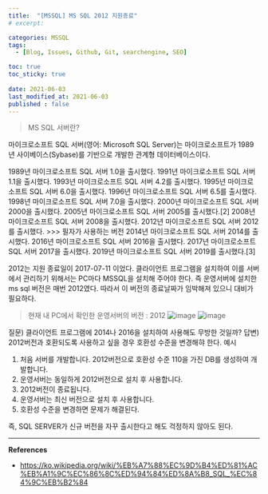 ```yaml
---
title:  "[MSSQL] MS SQL 2012 지원종료"
# excerpt: 

categories: MSSQL
tags:
  - [Blog, Issues, Github, Git, searchengine, SEO]

toc: true
toc_sticky: true
 
date: 2021-06-03
last_modified_at: 2021-06-03
published : false
---
```


> MS SQL 서버란?

마이크로소프트 SQL 서버(영어: Microsoft SQL Server)는 마이크로소프트가 1989년 사이베이스(Sybase)를 기반으로 개발한 관계형 데이터베이스이다.

1989년 마이크로소프트 SQL 서버 1.0을 출시했다.
1991년 마이크로소프트 SQL 서버 1.1을 출시했다.
1993년 마이크로소프트 SQL 서버 4.2를 출시했다.
1995년 마이크로소프트 SQL 서버 6.0을 출시했다.
1996년 마이크로소프트 SQL 서버 6.5를 출시했다.
1998년 마이크로소프트 SQL 서버 7.0을 출시했다.
2000년 마이크로소프트 SQL 서버 2000을 출시했다.
2005년 마이크로소프트 SQL 서버 2005를 출시했다.[2]
2008년 마이크로소프트 SQL 서버 2008을 출시했다.
2012년 마이크로소프트 SQL 서버 2012를 출시했다.   >>> 필자가 사용하는 버전
2014년 마이크로소프트 SQL 서버 2014를 출시했다.
2016년 마이크로소프트 SQL 서버 2016을 출시했다.
2017년 마이크로소프트 SQL 서버 2017을 출시했다.
2019년 마이크로소프트 SQL 서버 2019를 출시했다.[3]

2012는 지원 종료일이 2017-07-11 이었다.
클라이언트 프로그램을 설치하여 이를 서버에서 관리하기 위해서는 PC마다 MSSQL을 설치해 주어야 한다. 즉 운영서버에 설치한 ms sql 버전은 매번 2012였다. 따라서 이 버전의 종료날짜가 임박해져 있으니 대비가 필요하다.

> 현재 내 PC에서 확인한 운영서버의 버전 : 2012
![image](https://user-images.githubusercontent.com/82863114/120602984-7d31a780-c486-11eb-9b1c-5e1741f93cfe.png)
![image](https://user-images.githubusercontent.com/82863114/120602816-596e6180-c486-11eb-8db7-06e370dbe10c.png)



질문) 클라이언트 프로그램에 2014나 2016을 설치하여 사용해도 무방한 것일까? 
답변) 2012버전과 호환되도록 사용하고 싶을 경우 호환성 수준을 변경해햐 한다. 
예시
1) 처음 서버를 개발합니다. 2012버전으로 호환성 수준 110을 가진 DB를 생성하여 개발합니다.
2) 운영서버는 동일하게 2012버전으로 설치 후 사용합니다.
3) 2012버전이 종료됩니다.
4) 운영서버는 최신 버전으로 설치 후 사용합니다.
5) 호환성 수준을 변경하면 문제가 해결된다. 

즉, SQL SERVER가 신규 버전을 자꾸 출시한다고 해도 걱정하지 않아도 된다. 

*****

**References**
* <ref>https://ko.wikipedia.org/wiki/%EB%A7%88%EC%9D%B4%ED%81%AC%EB%A1%9C%EC%86%8C%ED%94%84%ED%8A%B8_SQL_%EC%84%9C%EB%B2%84</ref>

